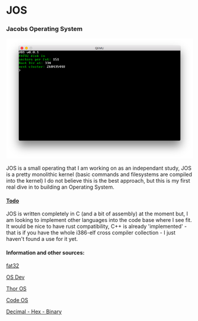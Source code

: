 # JOS
### Jacobs Operating System

![JOS](/screenshot.png)

JOS is a small operating that I am working on as an independant study, JOS is a pretty monolithic kernel (basic commands and
filesystems are compiled into the kernel) I do not believe this is the best approach, but this is my first real dive in to 
building an Operating System. 

#### [Todo](todo.md)


JOS is written completely in C (and a bit of assembly) at the moment but, I am looking to implement other languages into the code base where I see fit. It would be nice to have rust compatibility, C++ is already 'implemented' - that is if you have the whole i386-elf cross compiler collection - I just haven't found a use for it yet. 


#### Information and other sources:

  [fat32](https://www.pjrc.com/tech/8051/ide/fat32.html)
  
  [OS Dev](https://wiki.osdev.org/Main_Page)
  
  [Thor OS](https://github.com/wichtounet/thor-os)
  
  [Code OS](https://github.com/aaron-sonin/codeOS2)
  
  [Decimal - Hex - Binary](https://www.ascii.cl/conversion.htm)
